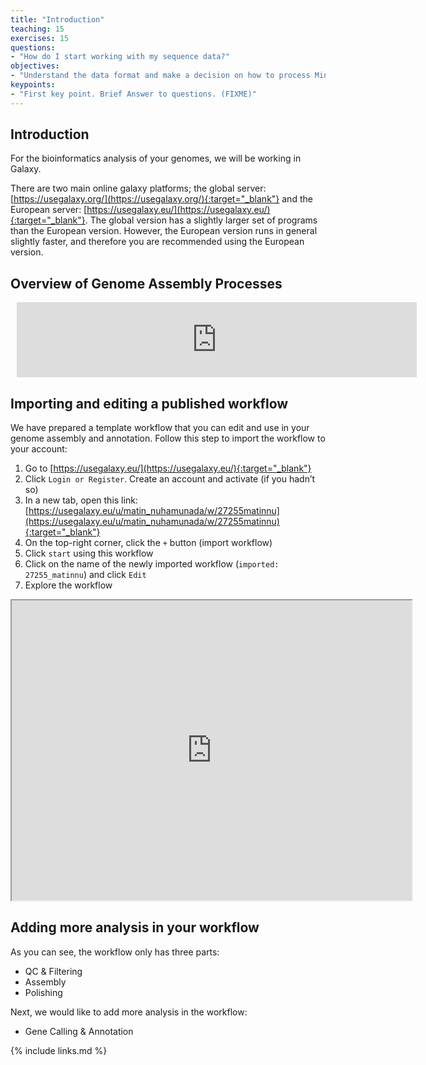 ```yaml
---
title: "Introduction"
teaching: 15
exercises: 15
questions:
- "How do I start working with my sequence data?"
objectives:
- "Understand the data format and make a decision on how to process MinION data"
keypoints:
- "First key point. Brief Answer to questions. (FIXME)"
---
```

## Introduction
For the bioinformatics analysis of your genomes, we will be working in Galaxy. 

There are two main online galaxy platforms; the global server: [https://usegalaxy.org/](https://usegalaxy.org/){:target="_blank"} and the European server: [https://usegalaxy.eu/](https://usegalaxy.eu/){:target="_blank"}. The global version has a slightly larger set of programs than the European version. However, the European version runs in general slightly faster, and therefore you are recommended using the European version. 

## Overview of Genome Assembly Processes

<div style="width: 640px; height: 120px; margin: 10px; position: relative;"><iframe allowfullscreen frameborder="0" style="width:640px; height:120px" src="https://lucid.app/documents/embeddedchart/2d2d642d-65ea-4f1b-a1e0-329c5ee118e9" id="J954-Kp1sEdf"></iframe></div>

## Importing and editing a published workflow
We have prepared a template workflow that you can edit and use in your genome assembly and annotation. Follow this step to import the workflow to your account:
1.	Go to [https://usegalaxy.eu/](https://usegalaxy.eu/){:target="_blank"}
2.	Click `Login or Register`. Create an account and activate (if you hadn’t so)
3.	In a new tab, open this link: [https://usegalaxy.eu/u/matin_nuhamunada/w/27255matinnu](https://usegalaxy.eu/u/matin_nuhamunada/w/27255matinnu){:target="_blank"}
4.	On the top-right corner, click the `+` button (import workflow) 
5.	Click `start` using this workflow
6.	Click on the name of the newly imported workflow (`imported: 27255_matinnu`) and click `Edit`
7.	Explore the workflow

<iframe src="https://drive.google.com/file/d/11oVVgxtFSqbGPfaS0JNYckiyXYZmV_-Y/preview" width="640" height="480" allow="autoplay"></iframe>

## Adding more analysis in your workflow
As you can see, the workflow only has three parts:
- QC & Filtering
- Assembly
- Polishing

Next, we would like to add more analysis in the workflow:
- Gene Calling & Annotation

{% include links.md %}

